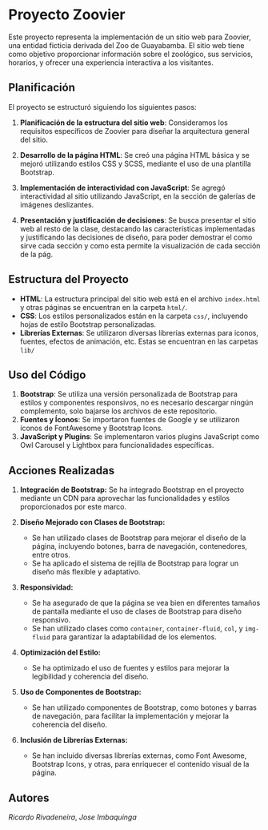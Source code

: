 # Proyecto Zoovier

Este proyecto representa la implementación de un sitio web para Zoovier, una entidad ficticia derivada del Zoo de Guayabamba. El sitio web tiene como objetivo proporcionar información sobre el zoológico, sus servicios, horarios, y ofrecer una experiencia interactiva a los visitantes.

## Planificación

El proyecto se estructuró siguiendo los siguientes pasos:

1. **Planificación de la estructura del sitio web**: Consideramos los requisitos específicos de Zoovier para diseñar la arquitectura general del sitio.
   
2. **Desarrollo de la página HTML**: Se creó una página HTML básica y se mejoró utilizando estilos CSS y SCSS, mediante el uso de una plantilla Bootstrap.

3. **Implementación de interactividad con JavaScript**: Se agregó interactividad al sitio utilizando JavaScript, en la sección de galerías de imágenes deslizantes.

4. **Presentación y justificación de decisiones**: Se busca presentar el sitio web al resto de la clase, destacando las características implementadas y justificando las decisiones de diseño, para poder demostrar el como sirve cada sección y como esta permite la visualización de cada sección de la pág.

## Estructura del Proyecto

- **HTML**: La estructura principal del sitio web está en el archivo `index.html` y otras páginas se encuentran en la carpeta `html/`.
- **CSS**: Los estilos personalizados están en la carpeta `css/`, incluyendo hojas de estilo Bootstrap personalizadas.
- **Librerías Externas**: Se utilizaron diversas librerías externas para iconos, fuentes, efectos de animación, etc. Estas se encuentran en las carpetas `lib/`

## Uso del Código

1. **Bootstrap**: Se utiliza una versión personalizada de Bootstrap para estilos y componentes responsivos, no es necesario descargar ningún complemento, solo bajarse los archivos de este repositorio.
2. **Fuentes y Íconos**: Se importaron fuentes de Google y se utilizaron íconos de FontAwesome y Bootstrap Icons.
3. **JavaScript y Plugins**: Se implementaron varios plugins JavaScript como Owl Carousel y Lightbox para funcionalidades específicas.

## Acciones Realizadas

1. **Integración de Bootstrap:** Se ha integrado Bootstrap en el proyecto mediante un CDN para aprovechar las funcionalidades y estilos proporcionados por este marco.

2. **Diseño Mejorado con Clases de Bootstrap:**
   - Se han utilizado clases de Bootstrap para mejorar el diseño de la página, incluyendo botones, barra de navegación, contenedores, entre otros.
   - Se ha aplicado el sistema de rejilla de Bootstrap para lograr un diseño más flexible y adaptativo.

3. **Responsividad:**
   - Se ha asegurado de que la página se vea bien en diferentes tamaños de pantalla mediante el uso de clases de Bootstrap para diseño responsivo.
   - Se han utilizado clases como `container`, `container-fluid`, `col`, y `img-fluid` para garantizar la adaptabilidad de los elementos.

4. **Optimización del Estilo:**
   - Se ha optimizado el uso de fuentes y estilos para mejorar la legibilidad y coherencia del diseño.

5. **Uso de Componentes de Bootstrap:**
   - Se han utilizado componentes de Bootstrap, como botones y barras de navegación, para facilitar la implementación y mejorar la coherencia del diseño.

6. **Inclusión de Librerías Externas:**
   - Se han incluido diversas librerías externas, como Font Awesome, Bootstrap Icons, y otras, para enriquecer el contenido visual de la página.

## Autores

*Ricardo Rivadeneira*, *Jose Imbaquinga*
